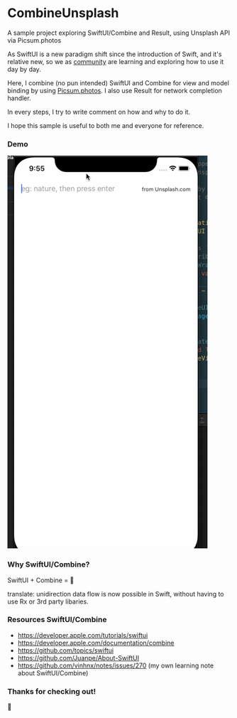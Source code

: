 # CombineUnsplash

A sample project exploring SwiftUI/Combine and Result, using Unsplash API via Picsum.photos

As SwiftUI is a new paradigm shift since the introduction of Swift, and it's relative new, so we as [community](https://github.com/Juanpe/About-SwiftUI) are learning and exploring how to use it day by day.

Here, I combine (no pun intended) SwiftUI and Combine for view and model binding by using [Picsum.photos](https://picsum.photos). I also use Result for network completion handler.

In every steps, I try to write comment on how and why to do it. 

I hope this sample is useful to both me and everyone for reference.

### Demo

![demo](./screenshot/demo.gif)

### Why SwiftUI/Combine?

SwiftUI + Combine = 🤯 

translate: unidirection data flow is now possible in Swift, without having to use Rx or 3rd party libaries.

### Resources SwiftUI/Combine

+ https://developer.apple.com/tutorials/swiftui
+ https://developer.apple.com/documentation/combine
+ https://github.com/topics/swiftui
+ https://github.com/Juanpe/About-SwiftUI
+ https://github.com/vinhnx/notes/issues/270 (my own learning note about SwiftUI/Combine)

### Thanks for checking out!

:rocket:
